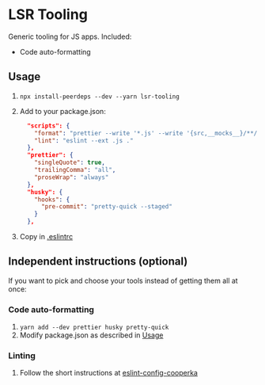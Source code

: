 # LSR Tooling

Generic tooling for JS apps. Included:

- Code auto-formatting

## Usage

1. `npx install-peerdeps --dev --yarn lsr-tooling`
1. Add to your package.json:

   ```json
     "scripts": {
       "format": "prettier --write '*.js' --write '{src,__mocks__}/**/*.js'",
       "lint": "eslint --ext .js ."
     },
     "prettier": {
       "singleQuote": true,
       "trailingComma": "all",
       "proseWrap": "always"
     },
     "husky": {
       "hooks": {
         "pre-commit": "pretty-quick --staged"
       }
     },
   ```

1. Copy in [.eslintrc](example/.eslintrc)

## Independent instructions (optional)

If you want to pick and choose your tools instead of getting them all at once:

### Code auto-formatting

1. `yarn add --dev prettier husky pretty-quick`
1. Modify package.json as described in [Usage](#usage)

### Linting

1. Follow the short instructions at
   [eslint-config-cooperka](https://github.com/cooperka/eslint-config-cooperka)
